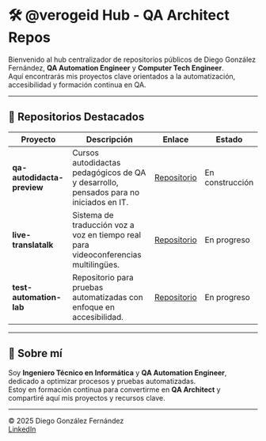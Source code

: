 # 🛠️ @verogeid Hub - QA Architect Repos  
  
Bienvenido al hub centralizador de repositorios públicos de Diego González Fernández, **QA Automation Engineer** y **Computer Tech Engineer**.    
Aquí encontrarás mis proyectos clave orientados a la automatización, accesibilidad y formación continua en QA.  
  
---  
  
## 🚀 Repositorios Destacados  
  
| Proyecto              | Descripción                                       | Enlace                                           | Estado       |  
|-----------------------|-------------------------------------------------|-------------------------------------------------|--------------|  
| **qa-autodidacta-preview**    | Cursos autodidactas pedagógicos de QA y desarrollo, pensados para no iniciados en IT.     | [Repositorio](https://github.com/verogeid/qa-autodidacta-preview)  | En construcción |
| **live-translatalk**  | Sistema de traducción voz a voz en tiempo real para videoconferencias multilingües. | [Repositorio](https://github.com/verogeid/live-translatalk) | En progreso |    
| **test-automation-lab** | Repositorio para pruebas automatizadas con enfoque en accesibilidad.             | [Repositorio](https://github.com/verogeid/test-automation-lab) | En progreso |  
  
---  
  
## 📌 Sobre mí  
  
Soy **Ingeniero Técnico en Informática** y **QA Automation Engineer**, dedicado a optimizar procesos y pruebas automatizadas.    
Estoy en formación continua para convertirme en **QA Architect** y compartiré aquí mis proyectos y recursos clave.  
  
---  
  
© 2025 Diego González Fernández    
[LinkedIn](https://www.linkedin.com/in/diego-gonzalez-fernandez/)
